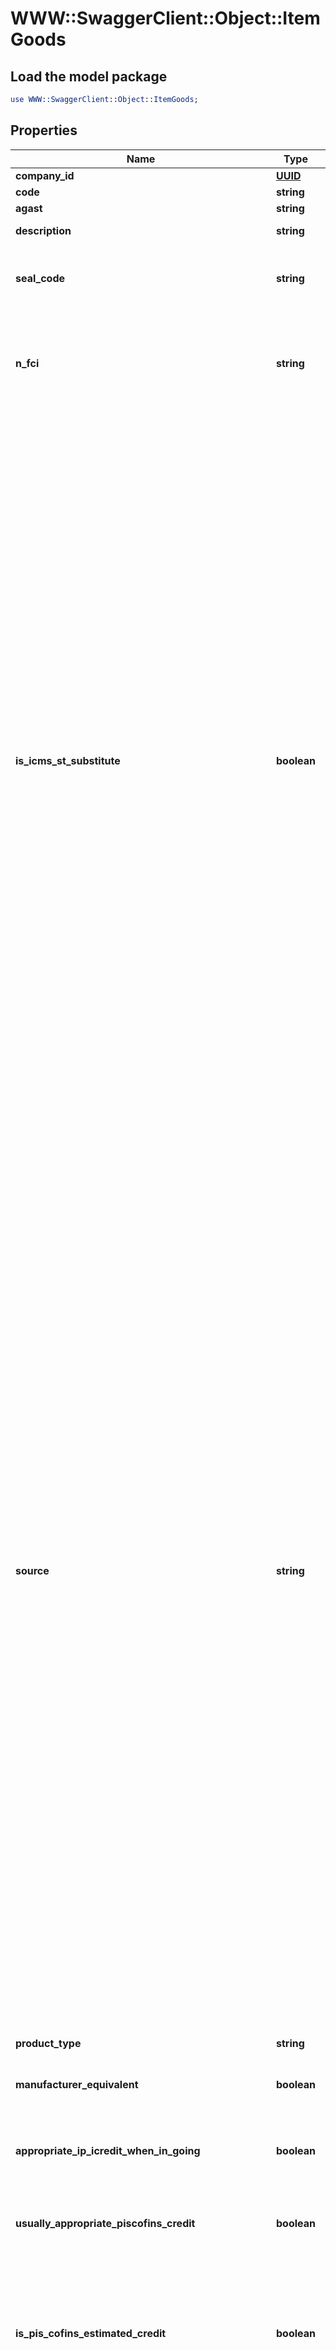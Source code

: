 # WWW::SwaggerClient::Object::ItemGoods

## Load the model package
```perl
use WWW::SwaggerClient::Object::ItemGoods;
```

## Properties
Name | Type | Description | Notes
------------ | ------------- | ------------- | -------------
**company_id** | [**UUID**](UUID.md) | Company ID | 
**code** | **string** | ERP Code | 
**agast** | **string** | Agast Code | 
**description** | **string** | Item Description | [optional] 
**seal_code** | **string** | Seal Code for ipi tax control (código do selo para controle de IPI) | 
**n_fci** | **string** | Importation content form number (Número de controle da FCI - Ficha de Conteúdo de Importação) | [optional] 
**is_icms_st_substitute** | **boolean** | this field inform that this merchandise or product is ICMS Substitute Must be used when the item is for resale and the company will assume the role of ICMS Substitute (wholesaler, retailer, distributor). Example: when Importing some product the company does not pay IcmsSt at the time of customs clearance but when selling sale the item. Deverá ser utilizado quando a empresa que irá vender a mercadoria sujeita ao ICMS ST for o SUBSTITUTO TRIBUTÁRIO (Distribuidor, atacadista e varejista), como por exemplo das mercadorias IMPORTADAS, neste sentido, a empresa não irá pagar o ICMS ST no desembaraço aduaneiro e irá recolher quando for vender as mesmas.  | [optional] 
**source** | **string** | - &#39;0&#39; # National goods - except those treated in codes 3,4, 5 and 8 - &#39;1&#39; # Foreign goods - Imported directly by seller, except those in code 6 - &#39;2&#39; # Foreign goods - Acquired in the internal market (inside Brazil), except those in code 7 - &#39;3&#39; # National goods - Merchandise or goods with imported content above 40% and with less than or equal to 70% - &#39;4&#39; # National goods from production following &#39;standard basic processes&#39; as stablished by legislation (standard basic processes are devised to separate simple assembly from manufaturing processes) - &#39;5&#39; # National goods - Merchandise or goods with imported content equal or below 40% - &#39;6&#39; # Foreign goods - Directly imported by Seller, without a National Equivalent as listed by Comex and natural gas - &#39;7&#39; # Foreign goods - Acquired inside Brazil, without a National Equivalent  as listed by Comex and natural gas - &#39;8&#39; # National goods - Merchandise or goods with imported content above 70%  | [optional] 
**product_type** | **string** |  | [optional] 
**manufacturer_equivalent** | **boolean** | Item is merchandise but will be considered product | [optional] 
**appropriate_ip_icredit_when_in_going** | **boolean** | Inform that this item will have rights to aprropriate IPI credit | [optional] 
**usually_appropriate_piscofins_credit** | **boolean** | Subject to appropriate PIS/COFINS credit, when NO CUMULATIVE | [optional] 
**is_pis_cofins_estimated_credit** | **boolean** | The credit PIS/COFINS is subject to purchase form companies, but exist some exceptions, when the credit will be a estimated amount | [optional] 
**piscofins_revenue_type** | **string** | - &#39;01&#39; # Vinculada Exclusivamente a Receita Tributada no Mercado Interno - &#39;02&#39; # Exclusivamente a Receita Não Tributada no Mercado Interno - &#39;03&#39; # Exclusivamente a Receita de Exportação - &#39;04&#39; # Vinculada a Receitas Tributadas e Não-Tributadas no Mercado Interno - &#39;05&#39; # Vinculada a Receitas Tributadas no Mercado Interno e de Exportação - &#39;06&#39; # Vinculada a Receitas Não-Tributadas no Mercado Interno e de Exportação - &#39;07&#39; # Vinculada a Receitas Tributadas e Não-Tributadas no Mercado Interno, e de Exportação  | [optional] 
**icms_base_discount_for_mono_phase_social_contr** | **double** | Discount allowed on icms base when PIS/COFINS are Monophase | [optional] 
**cean** | **string** | GTIN NUMBER | [optional] 
**nve** | **string** | Nomenclatura de Valor aduaneio e Estatístico - NCM extension code | [optional] 
**sales_unit** | **string** |  | [optional] 
**sales_unit_ip_ifactor** | **double** | factor to convert sales quantity to IPI taxable quantity when it is by SRF Statutory Retail Price (Pauta) | [optional] 
**sales_unit_icmsfactor** | **double** | factor to convert sales quantity to ICMS taxable quantity when it is by SRF Statutory Retail Price (Pauta) | [optional] 
**sales_unit_icms_stfactor** | **double** | factor to convert sales quantity to ICMS-ST taxable quantity when it is by SRF Statutory Retail Price (Pauta) | [optional] 
**sales_unit_pis_cofinsfactor** | **double** | factor to convert sales quantity to PIS/COFINS taxable quantity when it is by SRF Statutory Retail Price (Pauta) | [optional] 
**purchase_unit** | **string** |  | [optional] 
**purchase_unit_ip_ifactor** | **double** | factor to convert purchase quantity to IPI taxable quantity when it is by SRF Statutory Retail Price (Pauta) | [optional] 
**purchase_unit_icmsfactor** | **double** | factor to convert purchase quantity to ICMS taxable quantity when it is by SRF Statutory Retail Price (Pauta) | [optional] 
**purchase_unit_icms_stfactor** | **double** | factor to convert purchase quantity to ICMS-ST taxable quantity when it is by SRF Statutory Retail Price (Pauta) | [optional] 
**purchase_unit_pis_cofinsfactor** | **double** | factor to convert purchase quantity to PIS/COFINS taxable quantity when it is by SRF Statutory Retail Price (Pauta) | [optional] 
**first_use** | **boolean** | When the product is new, and will be retail, firt time that it exit it is subject to IPI | [optional] 

[[Back to Model list]](../README.md#documentation-for-models) [[Back to API list]](../README.md#documentation-for-api-endpoints) [[Back to README]](../README.md)


